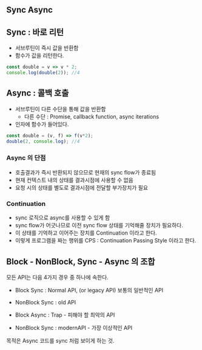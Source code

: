 ## Sync Async



## Sync : 바로 리턴

- 서브루틴이 즉시 값을 반환함
- 함수가 값을 리턴한다. 

```javascript
const double = v => v * 2;
console.log(double(2)); //4
```



## Async : 콜백 호출

- 서브루틴이 다른 수단을 통해 값을 반환함
  - 다른 수단 : Promise, callback function, async iterations
- 인자에 함수가 들어있다.

```javascript
const double = (v, f) => f(v*2);
double(2, console.log); //4
```



### Async 의 단점

- 호출결과가 즉시 반환되지 않으므로 현재의 sync flow가 종료됨
- 현재 컨텍스트 내의 상태를 결과시점에 사용할 수 없음
- 요청 시의 상태를 별도로 결과시점에 전달할 부가장치가 필요



### Continuation 

- sync 로직으로 async를 사용할 수 있게 함
- sync flow가 어긋나므로 이전 sync flow 상태를 기억해줄 장치가 필요하다.
- 이 상태를 기억하고 이어주는 장치를 Continuation 이라고 한다.
- 이렇게 프로그램을 짜는 행위를 CPS : Continuation Passing Style 이라고 한다.





## Block - NonBlock, Sync - Async 의 조합

모든 API는 다음 4가지 경우 중 하나에 속한다. 

- Block Sync : Normal API, (or legacy API) 보통의 일반적인 API

- NonBlock Sync : old API 

- Block Async : Trap - 피해야 할 최악의 API

- NonBlock Sync : modernAPI - 가장 이상적인 API

  
  
  

목적은 Async 코드를 sync 처럼 보이게 하는 것.